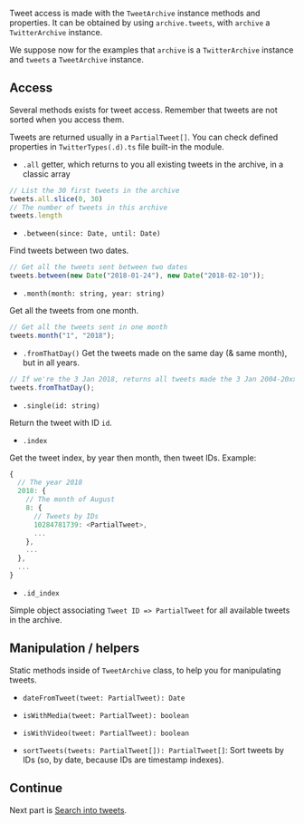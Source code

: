 Tweet access is made with the `TweetArchive` instance methods and properties. It can be obtained by using `archive.tweets`, with `archive` a `TwitterArchive` instance.

We suppose now for the examples that `archive` is a `TwitterArchive` instance and `tweets` a `TweetArchive` instance.

## Access

Several methods exists for tweet access.
Remember that tweets are not sorted when you access them.

Tweets are returned usually in a `PartialTweet[]`. You can check defined properties in `TwitterTypes(.d).ts` file built-in the module.

- `.all` getter, which returns to you all existing tweets in the archive, in a classic array

```ts
// List the 30 first tweets in the archive
tweets.all.slice(0, 30)
// The number of tweets in this archive
tweets.length
```

- `.between(since: Date, until: Date)`

Find tweets between two dates.

```ts
// Get all the tweets sent between two dates
tweets.between(new Date("2018-01-24"), new Date("2018-02-10"));
```

- `.month(month: string, year: string)`

Get all the tweets from one month.

```ts
// Get all the tweets sent in one month
tweets.month("1", "2018");
```

- `.fromThatDay()`
Get the tweets made on the same day (& same month), but in all years.

```ts
// If we're the 3 Jan 2018, returns all tweets made the 3 Jan 2004-20xx
tweets.fromThatDay();
```

- `.single(id: string)`

Return the tweet with ID `id`.

- `.index`

Get the tweet index, by year then month, then tweet IDs.
Example:
```js
{
  // The year 2018
  2018: { 
    // The month of August
    8: { 
      // Tweets by IDs
      10284781739: <PartialTweet>,
      ...
    },
    ...
  },
  ...
}
``` 

- `.id_index`

Simple object associating `Tweet ID => PartialTweet` for all available tweets in the archive.

## Manipulation / helpers
Static methods inside of `TweetArchive` class, to help you for manipulating tweets. 

- `dateFromTweet(tweet: PartialTweet): Date`


- `isWithMedia(tweet: PartialTweet): boolean`


- `isWithVideo(tweet: PartialTweet): boolean`

- `sortTweets(tweets: PartialTweet[]): PartialTweet[]`: Sort tweets by IDs (so, by date, because IDs are timestamp indexes).


## Continue

Next part is [Search into tweets](https://github.com/alkihis/twitter-archive-reader/wiki/Search-into-tweets). 

